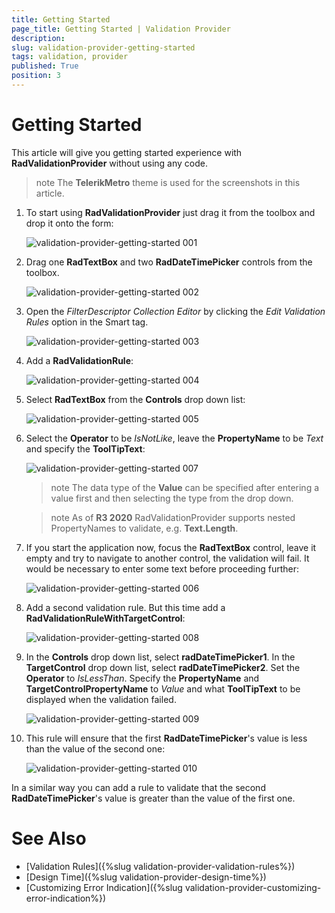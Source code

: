 ```yaml
---
title: Getting Started
page_title: Getting Started | Validation Provider
description:  
slug: validation-provider-getting-started
tags: validation, provider
published: True
position: 3 
---
```


#  Getting Started

This article will give you getting started experience with **RadValidationProvider** without using any code.

>note The **TelerikMetro** theme is used for the screenshots in this article.

1. To start using **RadValidationProvider** just drag it from the toolbox and drop it onto the form:

	![validation-provider-getting-started 001](images/validation-provider-getting-started001.png) 

2. Drag one **RadTextBox** and two **RadDateTimePicker** controls from the toolbox. 

	![validation-provider-getting-started 002](images/validation-provider-getting-started002.png) 

3. Open the *FilterDescriptor Collection Editor* by clicking the *Edit Validation Rules* option in the Smart tag. 

	![validation-provider-getting-started 003](images/validation-provider-getting-started003.png) 

4. Add a **RadValidationRule**: 

	![validation-provider-getting-started 004](images/validation-provider-getting-started004.png) 

5. Select **RadTextBox** from the **Controls** drop down list:

	![validation-provider-getting-started 005](images/validation-provider-getting-started005.png) 

6. Select the **Operator** to be *IsNotLike*, leave the **PropertyName** to be *Text* and specify the **ToolTipText**:

	![validation-provider-getting-started 007](images/validation-provider-getting-started007.png) 

	>note The data type of the **Value** can be specified after entering a value first and then selecting the type from the drop down. 

	>note As of **R3 2020** RadValidationProvider supports nested PropertyNames to validate, e.g. **Text.Length**.

7. If you start the application now, focus the **RadTextBox** control, leave it empty and try to navigate to another control, the validation will fail. It would be necessary to enter some text before proceeding further:

	![validation-provider-getting-started 006](images/validation-provider-getting-started006.png) 

8. Add a second validation rule. But this time add a **RadValidationRuleWithTargetControl**:

	![validation-provider-getting-started 008](images/validation-provider-getting-started008.png) 

9. In the **Controls** drop down list, select **radDateTimePicker1**. In the **TargetControl** drop down list, select **radDateTimePicker2**. Set the **Operator** to *IsLessThan*. Specify the **PropertyName** and **TargetControlPropertyName** to *Value* and what **ToolTipText** to be displayed when the validation failed. 

	![validation-provider-getting-started 009](images/validation-provider-getting-started009.png) 

10. This rule will ensure that the first **RadDateTimePicker**'s value is less than the value of the second one:

	![validation-provider-getting-started 010](images/validation-provider-getting-started010.png) 

In a similar way you can add a rule to validate that the second **RadDateTimePicker**'s value is greater than the value of the first one.


# See Also

* [Validation Rules]({%slug validation-provider-validation-rules%})
* [Design Time]({%slug validation-provider-design-time%})
* [Customizing Error Indication]({%slug validation-provider-customizing-error-indication%})
 
        
